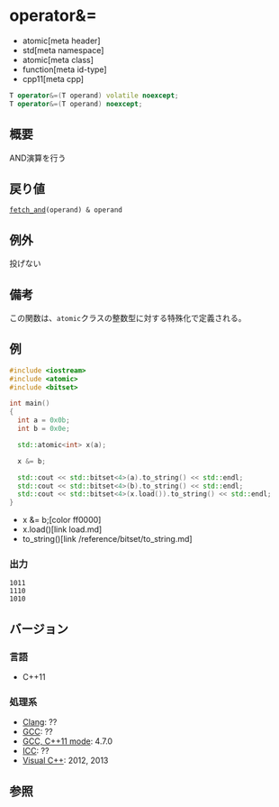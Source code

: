 # operator&=
* atomic[meta header]
* std[meta namespace]
* atomic[meta class]
* function[meta id-type]
* cpp11[meta cpp]

```cpp
T operator&=(T operand) volatile noexcept;
T operator&=(T operand) noexcept;
```

## 概要
AND演算を行う


## 戻り値
[`fetch_and`](/reference/atomic/atomic/fetch_and.md)`(operand) & operand`


## 例外
投げない


## 備考
この関数は、`atomic`クラスの整数型に対する特殊化で定義される。


## 例
```cpp example
#include <iostream>
#include <atomic>
#include <bitset>

int main()
{
  int a = 0x0b;
  int b = 0x0e;

  std::atomic<int> x(a);

  x &= b;

  std::cout << std::bitset<4>(a).to_string() << std::endl;
  std::cout << std::bitset<4>(b).to_string() << std::endl;
  std::cout << std::bitset<4>(x.load()).to_string() << std::endl;
}
```
* x &= b;[color ff0000]
* x.load()[link load.md]
* to_string()[link /reference/bitset/to_string.md]

### 出力
```
1011
1110
1010
```

## バージョン
### 言語
- C++11

### 処理系
- [Clang](/implementation.md#clang): ??
- [GCC](/implementation.md#gcc): ??
- [GCC, C++11 mode](/implementation.md#gcc): 4.7.0
- [ICC](/implementation.md#icc): ??
- [Visual C++](/implementation.md#visual_cpp): 2012, 2013


## 参照


